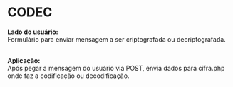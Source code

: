 # CODEC 

<b>Lado do usuário:</b><br>
Formulário para enviar mensagem a ser criptografada ou decriptografada.<br><br>

<b>Aplicação:</b><br>
Após pegar a mensagem do usuário via POST, envia dados para cifra.php onde faz a codificação ou decodificação.
